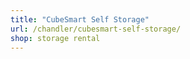 ```yaml
---
title: "CubeSmart Self Storage"
url: /chandler/cubesmart-self-storage/
shop: storage rental
---
```

